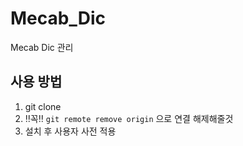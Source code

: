 # Mecab_Dic
 Mecab Dic 관리
 
 ## 사용 방법
 1. git clone
 2. ‼️꼭‼️ `git remote remove origin` 으로 연결 해제해줄것
 3. 설치 후 사용자 사전 적용
